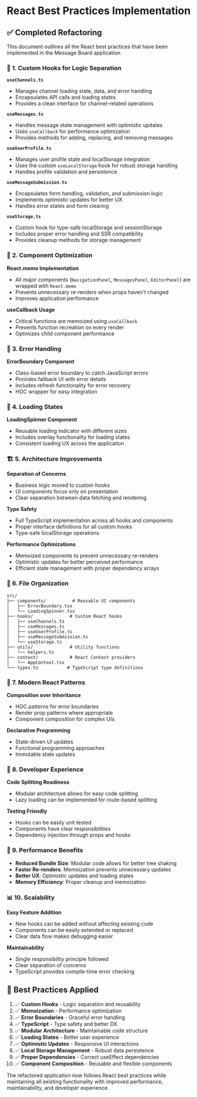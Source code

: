 # React Best Practices Implementation

## ✅ **Completed Refactoring**

This document outlines all the React best practices that have been implemented in the Message Board application.

### 🎯 **1. Custom Hooks for Logic Separation**

**`useChannels.ts`**

- Manages channel loading state, data, and error handling
- Encapsulates API calls and loading states
- Provides a clean interface for channel-related operations

**`useMessages.ts`**

- Handles message state management with optimistic updates
- Uses `useCallback` for performance optimization
- Provides methods for adding, replacing, and removing messages

**`useUserProfile.ts`**

- Manages user profile state and localStorage integration
- Uses the custom `useLocalStorage` hook for robust storage handling
- Handles profile validation and persistence

**`useMessageSubmission.ts`**

- Encapsulates form handling, validation, and submission logic
- Implements optimistic updates for better UX
- Handles error states and form clearing

**`useStorage.ts`**

- Custom hook for type-safe localStorage and sessionStorage
- Includes proper error handling and SSR compatibility
- Provides cleanup methods for storage management

### 🧩 **2. Component Optimization**

**React.memo Implementation**

- All major components (`NavigationPanel`, `MessagesPanel`, `EditorPanel`) are wrapped with `React.memo`
- Prevents unnecessary re-renders when props haven't changed
- Improves application performance

**useCallback Usage**

- Critical functions are memoized using `useCallback`
- Prevents function recreation on every render
- Optimizes child component performance

### 🚨 **3. Error Handling**

**ErrorBoundary Component**

- Class-based error boundary to catch JavaScript errors
- Provides fallback UI with error details
- Includes refresh functionality for error recovery
- HOC wrapper for easy integration

### 🔄 **4. Loading States**

**LoadingSpinner Component**

- Reusable loading indicator with different sizes
- Includes overlay functionality for loading states
- Consistent loading UX across the application

### 🏗️ **5. Architecture Improvements**

**Separation of Concerns**

- Business logic moved to custom hooks
- UI components focus only on presentation
- Clear separation between data fetching and rendering

**Type Safety**

- Full TypeScript implementation across all hooks and components
- Proper interface definitions for all custom hooks
- Type-safe localStorage operations

**Performance Optimizations**

- Memoized components to prevent unnecessary re-renders
- Optimistic updates for better perceived performance
- Efficient state management with proper dependency arrays

### 📁 **6. File Organization**

```
src/
├── components/          # Reusable UI components
│   ├── ErrorBoundary.tsx
│   └── LoadingSpinner.tsx
├── hooks/              # Custom React hooks
│   ├── useChannels.ts
│   ├── useMessages.ts
│   ├── useUserProfile.ts
│   ├── useMessageSubmission.ts
│   └── useStorage.ts
├── utils/              # Utility functions
│   └── helpers.ts
├── context/            # React Context providers
│   └── AppContext.tsx
└── types.ts           # TypeScript type definitions
```

### 🎨 **7. Modern React Patterns**

**Composition over Inheritance**

- HOC patterns for error boundaries
- Render prop patterns where appropriate
- Component composition for complex UIs

**Declarative Programming**

- State-driven UI updates
- Functional programming approaches
- Immutable state updates

### 🔧 **8. Developer Experience**

**Code Splitting Readiness**

- Modular architecture allows for easy code splitting
- Lazy loading can be implemented for route-based splitting

**Testing Friendly**

- Hooks can be easily unit tested
- Components have clear responsibilities
- Dependency injection through props and hooks

### 🚀 **9. Performance Benefits**

- **Reduced Bundle Size**: Modular code allows for better tree shaking
- **Faster Re-renders**: Memoization prevents unnecessary updates
- **Better UX**: Optimistic updates and loading states
- **Memory Efficiency**: Proper cleanup and memoization

### 📊 **10. Scalability**

**Easy Feature Addition**

- New hooks can be added without affecting existing code
- Components can be easily extended or replaced
- Clear data flow makes debugging easier

**Maintainability**

- Single responsibility principle followed
- Clear separation of concerns
- TypeScript provides compile-time error checking

## 🎯 **Best Practices Applied**

1. ✅ **Custom Hooks** - Logic separation and reusability
2. ✅ **Memoization** - Performance optimization
3. ✅ **Error Boundaries** - Graceful error handling
4. ✅ **TypeScript** - Type safety and better DX
5. ✅ **Modular Architecture** - Maintainable code structure
6. ✅ **Loading States** - Better user experience
7. ✅ **Optimistic Updates** - Responsive UI interactions
8. ✅ **Local Storage Management** - Robust data persistence
9. ✅ **Proper Dependencies** - Correct useEffect dependencies
10. ✅ **Component Composition** - Reusable and flexible components

The refactored application now follows React best practices while maintaining all existing functionality with improved performance, maintainability, and developer experience.
